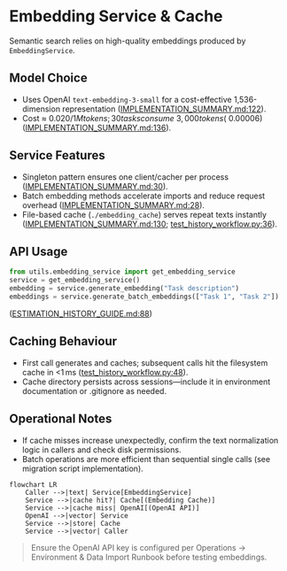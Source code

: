 # Embedding Service & Cache

Semantic search relies on high-quality embeddings produced by `EmbeddingService`.

## Model Choice
- Uses OpenAI `text-embedding-3-small` for a cost-effective 1,536-dimension representation ([IMPLEMENTATION_SUMMARY.md:122](../../IMPLEMENTATION_SUMMARY.md:122)).
- Cost ≈ $0.020 / 1M tokens; 30 tasks consume ~3,000 tokens (~$0.00006) ([IMPLEMENTATION_SUMMARY.md:136](../../IMPLEMENTATION_SUMMARY.md:136)).

## Service Features
- Singleton pattern ensures one client/cacher per process ([IMPLEMENTATION_SUMMARY.md:30](../../IMPLEMENTATION_SUMMARY.md:30)).
- Batch embedding methods accelerate imports and reduce request overhead ([IMPLEMENTATION_SUMMARY.md:28](../../IMPLEMENTATION_SUMMARY.md:28)).
- File-based cache (`./embedding_cache`) serves repeat texts instantly ([IMPLEMENTATION_SUMMARY.md:130](../../IMPLEMENTATION_SUMMARY.md:130); [test_history_workflow.py:36](../../test_history_workflow.py:36)).

## API Usage
```python
from utils.embedding_service import get_embedding_service
service = get_embedding_service()
embedding = service.generate_embedding("Task description")
embeddings = service.generate_batch_embeddings(["Task 1", "Task 2"])
```
([ESTIMATION_HISTORY_GUIDE.md:88](../../ESTIMATION_HISTORY_GUIDE.md:88))

## Caching Behaviour
- First call generates and caches; subsequent calls hit the filesystem cache in <1 ms ([test_history_workflow.py:48](../../test_history_workflow.py:48)).
- Cache directory persists across sessions—include it in environment documentation or .gitignore as needed.

## Operational Notes
- If cache misses increase unexpectedly, confirm the text normalization logic in callers and check disk permissions.
- Batch operations are more efficient than sequential single calls (see migration script implementation).

```mermaid
flowchart LR
    Caller -->|text| Service[EmbeddingService]
    Service -->|cache hit?| Cache[(Embedding Cache)]
    Service -->|cache miss| OpenAI[(OpenAI API)]
    OpenAI -->|vector| Service
    Service -->|store| Cache
    Service -->|vector| Caller
```

> Ensure the OpenAI API key is configured per Operations → Environment & Data Import Runbook before testing embeddings.
